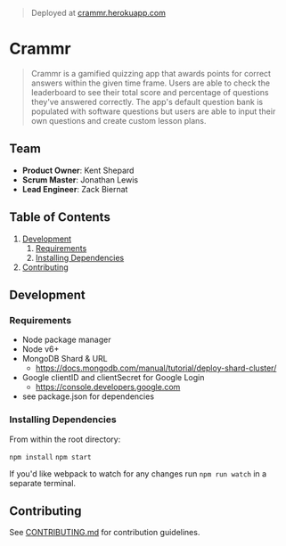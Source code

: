 > Deployed at [crammr.herokuapp.com](https://crammr.herokuapp.com/)

# Crammr

> Crammr is a gamified quizzing app that awards points for correct answers within the given time frame. Users are able to check the leaderboard to see their total score and percentage of questions they've answered correctly. The app's default question bank is populated with software questions but users are able to input their own questions and create custom lesson plans.

## Team

  - __Product Owner__: Kent Shepard
  - __Scrum Master__: Jonathan Lewis
  - __Lead Engineer__: Zack Biernat

## Table of Contents

1. [Development](#development)
    1. [Requirements](#requirements)
    1. [Installing Dependencies](#installing-dependencies)
1. [Contributing](#contributing)

## Development

### Requirements
- Node package manager
- Node v6+
- MongoDB Shard & URL
  - https://docs.mongodb.com/manual/tutorial/deploy-shard-cluster/
- Google clientID and clientSecret for Google Login
  - https://console.developers.google.com
- see package.json for dependencies

### Installing Dependencies

From within the root directory:

`npm install`
`npm start`

If you'd like webpack to watch for any changes run `npm run watch` in a separate terminal.

## Contributing

See [CONTRIBUTING.md](_CONTRIBUTING.md) for contribution guidelines.


